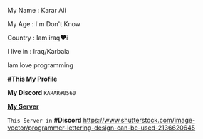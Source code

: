 My Name : Karar Ali

My Age : I'm Don't Know

Country : Iam iraq♥i

I live in : Iraq/Karbala

Iam love programming 

****#This My Profile****

****My Discord**** `KARAR#0560`

****[My Server](https://discord.gg/XdmAZbkDFV)****

 `This Server in` **#Discord**
https://www.shutterstock.com/image-vector/programmer-lettering-design-can-be-used-2136620645
